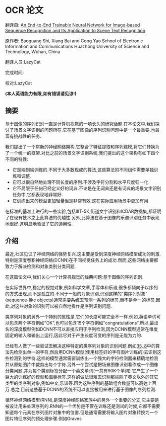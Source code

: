 # OCR 论文

翻译自: [An End-to-End Trainable Neural Network for Image-based Sequence Recognition and Its Application to Scene Text Recognition](https://arxiv.org/abs/1507.05717).

原作者: Baoguang Shi, Xiang Bai and Cong Yao
School of Electronic Information and Communications
Huazhong University of Science and Technology, Wuhan, China

翻译人员:LazyCat

完成时间:

校对:LazyCat

**(本人英语能力有限,如有错误请见谅!)**

## 摘要

基于图像的序列识别一直是计算机视觉的一项长久的研究话题.在本论文中,我们探讨了场景文字识别的问题所在.它在基于图像的序列识别问题中是一个最重要,也最富有挑战性的任务.

我们提出了一个崭新的神经网络架构,它整合了特征提取和序列建模,将它们转换为了一个统一的框架.对比之前的场景文字识别系统,我们提出的这个架构有如下四个不同的特性:

- 它是端到端训练的.不同于大多数现成的算法,这些算法的不同组件需要单独训练和调整.
- 它可以很自然地处理不同长度的序列.不涉及字符分割和水平尺度归一化.
- 它不局限于任何已经定义好的词典.不论是在无词典还是有词典的场景文字识别任务中,它都表现地非常好.
- 它训练出来的模型更加轻量但是非常有效.这在实际应用场景中更加有用.

在标准的基准上进行的一些实验,包括IIIT-5K,街道文字识别和ICDAR数据集,都证明了在现有技术之上此算法的优越性.另外,此算法在基于图像的乐谱识别任务中表现地很好.这明显地验证了它的通用性.

## 介绍

最近,社区见证了神经网络的强势复兴.这主要是受到深度神经网络模型成功的刺激.特别是深度卷积神经网络(DCNN)在不同视觉任务上的成功.然而,这些网络主要都致力于解决检测和对象类别分类问题.

在这篇论文中,我们关心一个计算机视觉的经典问题:基于图像的序列识别.

在实际世界中,稳定的视觉对象,例如科学文章,手写体和乐谱,很多都倾向于以序列的方式出现,而不是孤立的.不同于一般的对象识别,识别这样的"类序列对象"(sequence-like objects)通常需要系统去预测一系列的标签,而不是单一的标签.因此,对这些对象的识别可以被自然地看作是序列识别问题.

类序列对象的另外一个特别的属性是,它们的长度可能完全不一样.例如,英语单词可以包含两个字符例如"OK",也可以包含15个字符例如"congratulations".所以,最出名的深度模型例如DCNN不可以直接应用于序列检测,因为DCNN模型通常在维度固定的输入和输出上运行,因此它对于产生长度可变的序列是无能为力的.

已经有人做了一些尝试去解决这种特定的类序列对象的识别问题.例如[35, 8]()中的算法先检测出单一的字符,然后用DCNN模型(使用标签好的字符图片训练的)去识别这些检测到的字符.这样的模型通常需要训练出一个强大的字符检测器来精确地检测并从原始图片中裁剪出每个字符.另外一个尝试是把场景图像识别看作成一个图像分类问题,并为每个类别标签分配一个英文单词(一共有90K个单词).它产生了一个巨大的训练好的模型和海量标签.这样的做法很难去识别那些除了英文以外的其它类型的类序列对象,例如中文,乐谱等.因为这种序列的基础组合数量可以高达上百万.总之,目前这些基于DCNN的系统不可以直接被用来进行基于图像的序列检测.

循环神经网络模型(RNN),是深度神经网络家族中的另外一个重要的分支,它主要是被设计用来处理序列的.RNN的一个优势是不管在训练还是测试的时候,它都不需要知道每个元素在序列图片对象中的位置.但是通常需要将输入图片对象转换为一个图片特征序列的预处理步骤.例如Graves
